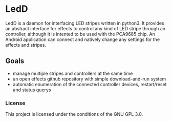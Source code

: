 # LedD

LedD is a daemon for interfacing LED stripes written in python3. It provides an abstract interface for effects to control any kind of LED stripe through an controller, although it is intented to be used with the PCA9685 chip. An Android application can connect and natively change any settings for the effects and stripes.

## Goals

- manage multiple stripes and controllers at the same time
- an open effects github repository with simple download-and-run system
- automatic enumeration of the connected controller devices, restart/reset and status querys

### License

This project is licensed under the conditions of the GNU GPL 3.0.
